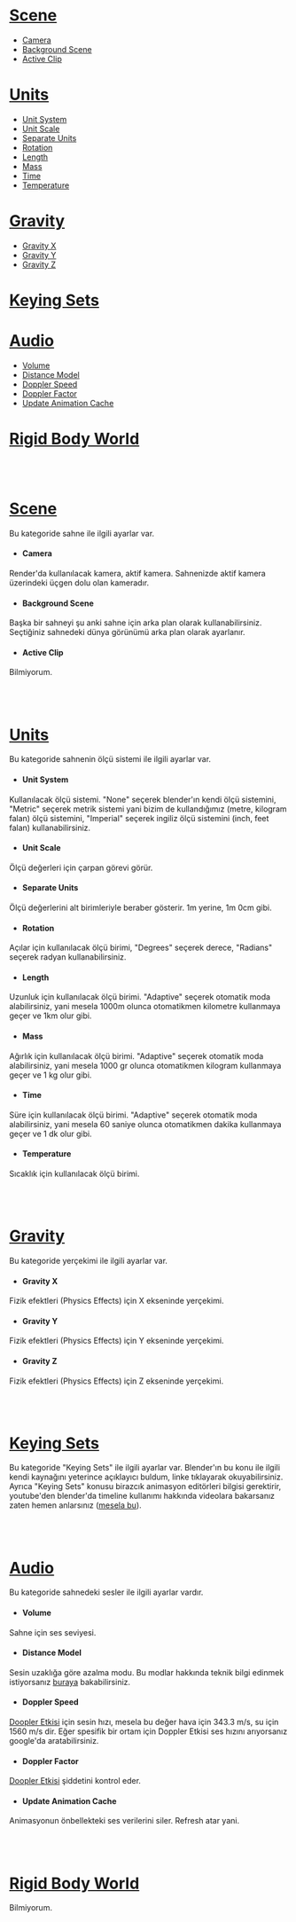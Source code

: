 # [Scene](#scene-1)
* [Camera](#camera)
* [Background Scene](#background-scene)
* [Active Clip](#active-clip)

# [Units](#units-1)
* [Unit System](#unit-system)
* [Unit Scale](#unit-scale)
* [Separate Units](#separate-units)
* [Rotation](#rotation)
* [Length](#length)
* [Mass](#mass)
* [Time](#time)
* [Temperature](#temperature)

# [Gravity](#gravity-1)
* [Gravity X](#gravity-x)
* [Gravity Y](#gravity-y)
* [Gravity Z](#gravity-z)

# [Keying Sets](#keying-sets-1)

# [Audio](#audio-1)
* [Volume](#volume)
* [Distance Model](#distance-model)
* [Doppler Speed](#doppler-speed)
* [Doppler Factor](#doppler-factor)
* [Update Animation Cache](#update-animation-cache)

# [Rigid Body World](#rigid-body-world-1)


<br>
<br>


# [Scene](https://docs.blender.org/manual/en/latest/scene_layout/scene/properties.html#scene)
Bu kategoride sahne ile ilgili ayarlar var.


* #### Camera
Render'da kullanılacak kamera, aktif kamera. Sahnenizde aktif kamera üzerindeki üçgen dolu olan kameradır.

* #### Background Scene
Başka bir sahneyi şu anki sahne için arka plan olarak kullanabilirsiniz. Seçtiğiniz sahnedeki dünya görünümü arka plan olarak ayarlanır.

* #### Active Clip
Bilmiyorum.


<br>
<br>


# [Units](https://docs.blender.org/manual/en/latest/scene_layout/scene/properties.html#units)
Bu kategoride sahnenin ölçü sistemi ile ilgili ayarlar var.


* #### Unit System
Kullanılacak ölçü sistemi. "None" seçerek blender'ın kendi ölçü sistemini, "Metric" seçerek metrik sistemi yani bizim de kullandığımız (metre, kilogram falan) ölçü sistemini, "Imperial" seçerek ingiliz ölçü sistemini (inch, feet falan) kullanabilirsiniz.

* #### Unit Scale
Ölçü değerleri için çarpan görevi görür.

* #### Separate Units
Ölçü değerlerini alt birimleriyle beraber gösterir. 1m yerine, 1m 0cm gibi.

* #### Rotation
Açılar için kullanılacak ölçü birimi, "Degrees" seçerek derece, "Radians" seçerek radyan kullanabilirsiniz.

* #### Length
Uzunluk için kullanılacak ölçü birimi. "Adaptive" seçerek otomatik moda alabilirsiniz, yani mesela 1000m olunca otomatikmen kilometre kullanmaya geçer ve 1km olur gibi.

* #### Mass
Ağırlık için kullanılacak ölçü birimi. "Adaptive" seçerek otomatik moda alabilirsiniz, yani mesela 1000 gr olunca otomatikmen kilogram kullanmaya geçer ve 1 kg olur gibi.

* #### Time
Süre için kullanılacak ölçü birimi. "Adaptive" seçerek otomatik moda alabilirsiniz, yani mesela 60 saniye olunca otomatikmen dakika kullanmaya geçer ve 1 dk olur gibi.

* #### Temperature
Sıcaklık için kullanılacak ölçü birimi.


<br>
<br>


# [Gravity](https://docs.blender.org/manual/en/latest/scene_layout/scene/properties.html#gravity)
Bu kategoride yerçekimi ile ilgili ayarlar var.


* #### Gravity X
Fizik efektleri (Physics Effects) için X ekseninde yerçekimi. 

* #### Gravity Y
Fizik efektleri (Physics Effects) için Y ekseninde yerçekimi. 

* #### Gravity Z
Fizik efektleri (Physics Effects) için Z ekseninde yerçekimi. 


<br>
<br>


# [Keying Sets](https://docs.blender.org/manual/en/latest/animation/keyframes/keying_sets.html)
Bu kategoride "Keying Sets" ile ilgili ayarlar var. Blender'ın bu konu ile ilgili kendi kaynağını yeterince açıklayıcı buldum, linke tıklayarak okuyabilirsiniz. Ayrıca "Keying Sets" konusu birazcık animasyon editörleri bilgisi gerektirir, youtube'den blender'da timeline kullanımı hakkında videolara bakarsanız zaten hemen anlarsınız ([mesela bu](https://www.youtube.com/watch?v=BLebjFHiDqk)).


<br>
<br>


# [Audio](https://docs.blender.org/manual/en/latest/scene_layout/scene/properties.html#audio)
Bu kategoride sahnedeki sesler ile ilgili ayarlar vardır.


* #### Volume
Sahne için ses seviyesi.

* #### Distance Model
Sesin uzaklığa göre azalma modu. Bu modlar hakkında teknik bilgi edinmek istiyorsanız [buraya](https://www.openal.org/documentation/openal-1.1-specification.pdf) bakabilirsiniz.

* #### Doppler Speed
[Doopler Etkisi](https://en.wikipedia.org/wiki/Doppler_effect) için sesin hızı, mesela bu değer hava için 343.3 m/s, su için 1560 m/s dir. Eğer spesifik bir ortam için Doppler Etkisi ses hızını arıyorsanız google'da aratabilirsiniz.

* #### Doppler Factor
[Doopler Etkisi](https://en.wikipedia.org/wiki/Doppler_effect) şiddetini kontrol eder.

* #### Update Animation Cache
Animasyonun önbellekteki ses verilerini siler. Refresh atar yani.


<br>
<br>


# [Rigid Body World](https://docs.blender.org/manual/en/latest/scene_layout/scene/properties.html#rigid-body-world)
Bilmiyorum.










